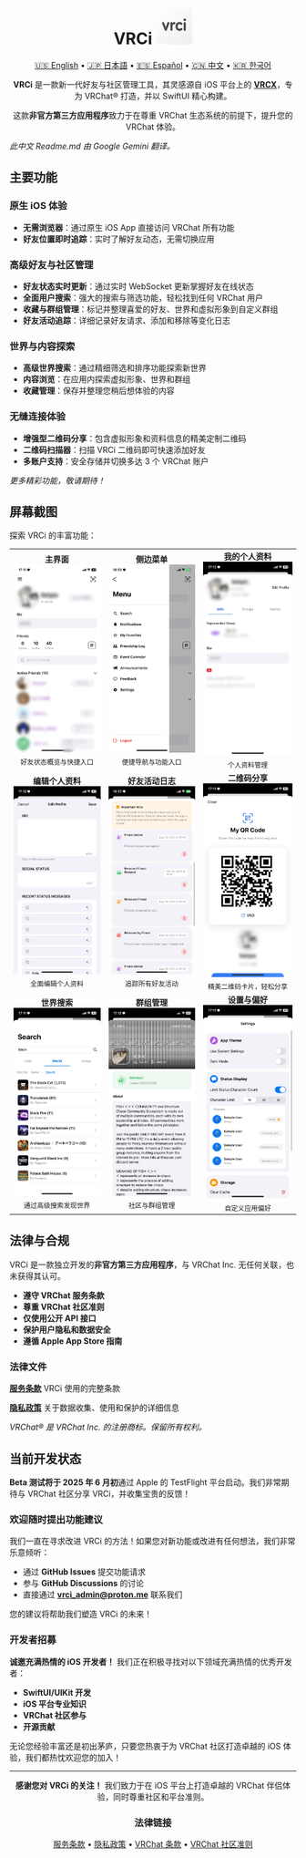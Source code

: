 <div align="center">

# VRCi <img src="./icon/icon.png" width="64" height="64"> </img>

[🇺🇸 English](README.md) • [🇯🇵 日本語](README_ja.md) • [🇪🇸 Español](README_es.md) • [🇨🇳 中文](README_cn.md) • [🇰🇷 한국어](README_kr.md)

**VRCi** 是一款新一代好友与社区管理工具，其灵感源自 iOS 平台上的 [**VRCX**](https://github.com/vrcx-team/VRCX)，专为 VRChat® 打造，并以 SwiftUI 精心构建。

这款**非官方第三方应用程序**致力于在尊重 VRChat 生态系统的前提下，提升您的 VRChat 体验。

<div align="left">

*此中文 Readme.md 由 Google Gemini 翻译。*

## 主要功能

### **原生 iOS 体验**
- **无需浏览器**：通过原生 iOS App 直接访问 VRChat 所有功能
- **好友位置即时追踪**：实时了解好友动态，无需切换应用

### **高级好友与社区管理**
- **好友状态实时更新**：通过实时 WebSocket 更新掌握好友在线状态
- **全面用户搜索**：强大的搜索与筛选功能，轻松找到任何 VRChat 用户
- **收藏与群组管理**：标记并整理喜爱的好友、世界和虚拟形象到自定义群组
- **好友活动追踪**：详细记录好友请求、添加和移除等变化日志

### **世界与内容探索**
- **高级世界搜索**：通过精细筛选和排序功能探索新世界
- **内容浏览**：在应用内探索虚拟形象、世界和群组
- **收藏管理**：保存并整理您稍后想体验的内容

### **无缝连接体验**
- **增强型二维码分享**：包含虚拟形象和资料信息的精美定制二维码
- **二维码扫描器**：扫描 VRCi 二维码即可快速添加好友
- **多账户支持**：安全存储并切换多达 3 个 VRChat 账户

*更多精彩功能，敬请期待！*

## 屏幕截图

探索 VRCi 的丰富功能：

<table align="center">
  <tr>
    <td align="center">
      <strong>主界面</strong><br>
      <img src="./img/main.png" alt="主界面" width="280" />
      <br><sub>好友状态概览与快捷入口</sub>
    </td>
    <td align="center">
      <strong>侧边菜单</strong><br>
      <img src="./img/sidemenu.png" alt="侧边菜单" width="280" />
      <br><sub>便捷导航与功能入口</sub>
    </td>
    <td align="center">
      <strong>我的个人资料</strong><br>
      <img src="./img/myprofile.png" alt="我的个人资料" width="280" />
      <br><sub>个人资料管理</sub>
    </td>
  </tr>
  <tr>
    <td align="center">
      <strong>编辑个人资料</strong><br>
      <img src="./img/edit_profile.png" alt="编辑个人资料" width="280" />
      <br><sub>全面编辑个人资料</sub>
    </td>
    <td align="center">
      <strong>好友活动日志</strong><br>
      <img src="./img/friendship_log.png" alt="好友活动日志" width="280" />
      <br><sub>追踪所有好友活动</sub>
    </td>
    <td align="center">
      <strong>二维码分享</strong><br>
      <img src="./img/qr.png" alt="二维码" width="280" />
      <br><sub>精美二维码卡片，轻松分享</sub>
    </td>
  </tr>
  <tr>
    <td align="center">
      <strong>世界搜索</strong><br>
      <img src="./img/search_world.png" alt="世界搜索" width="280" />
      <br><sub>通过高级搜索发现世界</sub>
    </td>
    <td align="center">
      <strong>群组管理</strong><br>
      <img src="./img/group.png" alt="群组" width="280" />
      <br><sub>社区与群组管理</sub>
    </td>
    <td align="center">
      <strong>设置与偏好</strong><br>
      <img src="./img/setting.png" alt="设置" width="280" />
      <br><sub>自定义应用偏好</sub>
    </td>
  </tr>
</table>

## 法律与合规

VRCi 是一款独立开发的**非官方第三方应用程序**，与 VRChat Inc. 无任何关联，也未获得其认可。

- **遵守 VRChat 服务条款**
- **尊重 VRChat 社区准则**
- **仅使用公开 API 接口**
- **保护用户隐私和数据安全**
- **遵循 Apple App Store 指南**

### 法律文件

**[服务条款](https://vrci-eula-deploy.vercel.app/terms)**
VRCi 使用的完整条款

**[隐私政策](https://vrci-eula-deploy.vercel.app/privacy)**
关于数据收集、使用和保护的详细信息

*VRChat® 是 VRChat Inc. 的注册商标。保留所有权利。*

## 当前开发状态

**Beta 测试将于 2025 年 6 月初**通过 Apple 的 TestFlight 平台启动。我们非常期待与 VRChat 社区分享 VRCi，并收集宝贵的反馈！

### 欢迎随时提出功能建议

我们一直在寻求改进 VRCi 的方法！如果您对新功能或改进有任何想法，我们非常乐意倾听：
- 通过 **GitHub Issues** 提交功能请求
- 参与 **GitHub Discussions** 的讨论
- 直接通过 **vrci_admin@proton.me** 联系我们

您的建议将帮助我们塑造 VRCi 的未来！

### 开发者招募

**诚邀充满热情的 iOS 开发者！** 我们正在积极寻找对以下领域充满热情的优秀开发者：
- **SwiftUI/UIKit 开发**
- **iOS 平台专业知识**
- **VRChat 社区参与**
- **开源贡献**

无论您经验丰富还是初出茅庐，只要您热衷于为 VRChat 社区打造卓越的 iOS 体验，我们都热忱欢迎您的加入！

---

<div align="center">

**感谢您对 VRCi 的关注！** 我们致力于在 iOS 平台上打造卓越的 VRChat 伴侣体验，同时尊重社区和平台准则。

### 法律链接
[服务条款](https://vrci-eula-deploy.vercel.app/terms) • [隐私政策](https://vrci-eula-deploy.vercel.app/privacy) • [VRChat 条款](https://hello.vrchat.com/legal) • [VRChat 社区准则](https://hello.vrchat.com/community-guidelines)

</div>